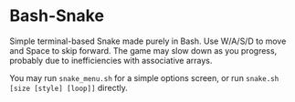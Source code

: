 # Bash-Snake

Simple terminal-based Snake made purely in Bash. Use W/A/S/D to move and Space to skip forward.
The game may slow down as you progress, probably due to inefficiencies with associative arrays.

You may run `snake_menu.sh` for a simple options screen, or run `snake.sh [size [style] [loop]]` directly.
